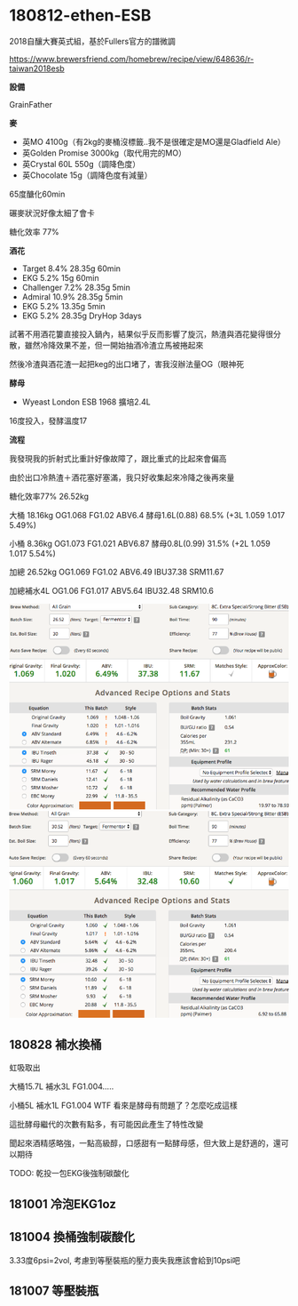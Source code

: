 # 180812-ethen-ESB

2018自釀大賽英式組，基於Fullers官方的譜微調

https://www.brewersfriend.com/homebrew/recipe/view/648636/r-taiwan2018esb

**設備**

GrainFather

**麥**

* 英MO 4100g（有2kg的麥桶沒標籤..我不是很確定是MO還是Gladfield Ale）
* 英Golden Promise 3000kg（取代用完的MO）
* 英Crystal 60L 550g（調降色度）
* 英Chocolate 15g（調降色度有減量）

65度醣化60min

碾麥狀況好像太細了會卡

糖化效率 77%

**酒花**

* Target 8.4% 28.35g 60min
* EKG 5.2% 15g 60min
* Challenger 7.2% 28.35g 5min
* Admiral 10.9% 28.35g 5min
* EKG 5.2% 13.35g 5min
* EKG 5.2% 28.35g DryHop 3days

試著不用酒花簍直接投入鍋內，結果似乎反而影響了旋沉，熱渣與酒花變得很分散，雖然冷降效果不差，但一開始抽酒冷渣立馬被捲起來

然後冷渣與酒花渣一起把keg的出口堵了，害我沒辦法量OG（眼神死

**酵母**
 
* Wyeast London ESB 1968 擴培2.4L

16度投入，發酵溫度17

**流程**

我發現我的折射式比重計好像故障了，跟比重式的比起來會偏高

由於出口冷熱渣＋酒花塞好塞滿，我只好收集起來冷降之後再來量

糖化效率77% 26.52kg 

大桶 18.16kg OG1.068 FG1.02 ABV6.4 酵母1.6L(0.88) 68.5% (+3L 1.059 1.017 5.49%)

小桶 8.36kg OG1.073 FG1.021 ABV6.87 酵母0.8L(0.99) 31.5% (+2L 1.059 1.017 5.54%)

加總 26.52kg OG1.069 FG1.02 ABV6.49 IBU37.38 SRM11.67 

加總補水4L OG1.06 FG1.017 ABV5.64 IBU32.48 SRM10.6

![](../img/test132.png)
![](../img/test133.png)

## 180828 補水換桶

虹吸取出

大桶15.7L 補水3L FG1.004.....

小桶5L 補水1L FG1.004 WTF 看來是酵母有問題了？怎麼吃成這樣

這批酵母繼代的次數有點多，有可能因此產生了特性改變

聞起來酒精感略強，一點高級醇，口感甜有一點酵母感，但大致上是舒適的，還可以期待


TODO: 乾投一包EKG後強制碳酸化

## 181001 冷泡EKG1oz

## 181004 換桶強制碳酸化

3.33度6psi=2vol, 考慮到等壓裝瓶的壓力喪失我應該會給到10psi吧

## 181007 等壓裝瓶

